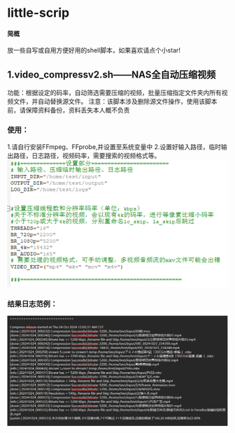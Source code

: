 # little-scrip
#### 简概
放一些自写或自用方便好用的shell脚本，如果喜欢请点个小star!

## 1.video_compressv2.sh——NAS全自动压缩视频
功能：根据设定的码率，自动筛选需要压缩的视频，批量压缩指定文件夹内所有视频文件，并自动替换源文件。
注意：该脚本涉及删除源文件操作，使用该脚本前，请保障资料备份，资料丢失本人概不负责

### 使用：
1.请自行安装FFmpeg、FFprobe,并设置至系统变量中
2.设置好输入路径，临时输出路径，日志路径，视频码率，需要搜索的视频格式等。
![](imageSS20241024-001728.png)

### 结果日志范例：
![](imageSS20241024-001759.png)
